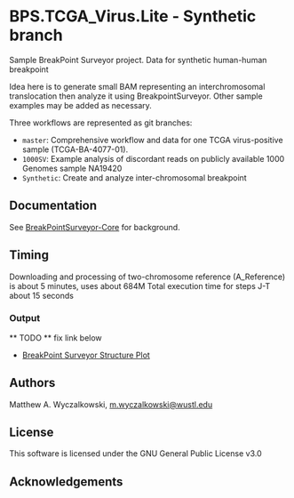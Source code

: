 # BPS.TCGA_Virus.Lite - Synthetic branch

Sample BreakPoint Surveyor project.  Data for synthetic human-human breakpoint

Idea here is to generate small BAM representing an interchromosomal translocation then
analyze it using BreakpointSurveyor.  Other sample examples may be added as necessary.

Three workflows are represented as git branches:

* `master`: Comprehensive workflow and data for one TCGA virus-positive sample (TCGA-BA-4077-01).
* `1000SV`: Example analysis of discordant reads on publicly available 1000 Genomes sample NA19420
* `Synthetic`: Create and analyze inter-chromosomal breakpoint

## Documentation

See [BreakPointSurveyor-Core](https://github.com/ding-lab/BreakPointSurveyor-Core/README.md) 
for background.

## Timing

Downloading and processing of two-chromosome reference (A_Reference) is about 5 minutes, uses about 684M
Total execution time for steps J-T about 15 seconds

### Output

** TODO ** fix link below
* [BreakPoint Surveyor Structure Plot](T_AssembleBPS/plots/TCGA-BA-4077-01B-01D-2268-08.AA.chr14.BreakpointSurvey.pdf)


## Authors
Matthew A. Wyczalkowski, m.wyczalkowski@wustl.edu

## License
This software is licensed under the GNU General Public License v3.0

## Acknowledgements
